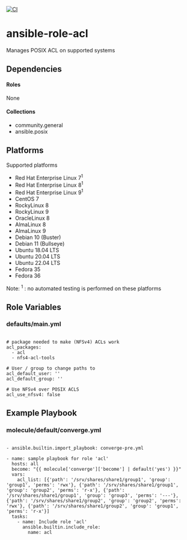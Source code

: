 [![CI](https://github.com/de-it-krachten/ansible-role-acl/workflows/CI/badge.svg?event=push)](https://github.com/de-it-krachten/ansible-role-acl/actions?query=workflow%3ACI)


# ansible-role-acl

Manages POSIX ACL on supported systems



## Dependencies

#### Roles
None

#### Collections
- community.general
- ansible.posix

## Platforms

Supported platforms

- Red Hat Enterprise Linux 7<sup>1</sup>
- Red Hat Enterprise Linux 8<sup>1</sup>
- Red Hat Enterprise Linux 9<sup>1</sup>
- CentOS 7
- RockyLinux 8
- RockyLinux 9
- OracleLinux 8
- AlmaLinux 8
- AlmaLinux 9
- Debian 10 (Buster)
- Debian 11 (Bullseye)
- Ubuntu 18.04 LTS
- Ubuntu 20.04 LTS
- Ubuntu 22.04 LTS
- Fedora 35
- Fedora 36

Note:
<sup>1</sup> : no automated testing is performed on these platforms

## Role Variables
### defaults/main.yml
<pre><code>
# package needed to make (NFSv4) ACLs work
acl_packages:
  - acl
  - nfs4-acl-tools

# User / group to change paths to
acl_default_user: ''
acl_default_group: ''

# Use NFSv4 over POSIX ACLS
acl_use_nfsv4: false
</pre></code>




## Example Playbook
### molecule/default/converge.yml
<pre><code>
- ansible.builtin.import_playbook: converge-pre.yml

- name: sample playbook for role 'acl'
  hosts: all
  become: "{{ molecule['converge']['become'] | default('yes') }}"
  vars:
    acl_list: [{'path': '/srv/shares/share1/group1', 'group': 'group1', 'perms': 'rwx'}, {'path': '/srv/shares/share1/group1', 'group': 'group2', 'perms': 'r-x'}, {'path': '/srv/shares/share1/group1', 'group': 'group3', 'perms': '---'}, {'path': '/srv/shares/share1/group2', 'group': 'group2', 'perms': 'rwx'}, {'path': '/srv/shares/share1/group2', 'group': 'group1', 'perms': 'r-x'}]
  tasks:
    - name: Include role 'acl'
      ansible.builtin.include_role:
        name: acl
</pre></code>
